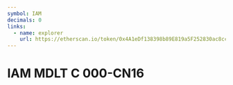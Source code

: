 ```yaml
---
symbol: IAM
decimals: 0
links:
  - name: explorer
    url: https://etherscan.io/token/0x4A1eDf138398b89E819a5F252830ac8cc3E53378
---
```


# IAM MDLT C 000-CN16
